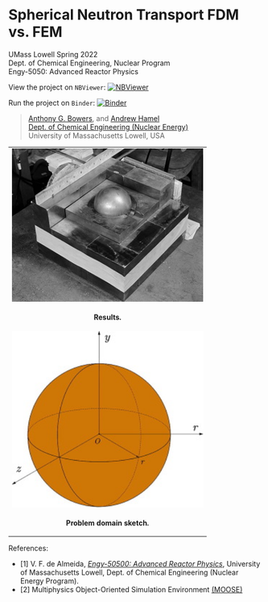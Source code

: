 # Spherical Neutron Transport FDM  vs. FEM

UMass Lowell Spring 2022 <br>
Dept. of Chemical Engineering, Nuclear Program <br>
Engy-5050: Advanced Reactor Physics

View the project on `NBViewer`: [![NBViewer](https://raw.githubusercontent.com/jupyter/design/master/logos/Badges/nbviewer_badge.svg)](https://nbviewer.jupyter.org/github/dpploy/engy-5310/blob/main/projects/tritium/report.ipynb)

Run the project on `Binder`: [![Binder](https://mybinder.org/badge_logo.svg)](https://mybinder.org/v2/gh/dpploy/engy-5310/HEAD?filepath=projects%2Ftritium%2Freport.ipynb)

 >[Anthony G. Bowers](https://github.com/AnthonyB08), and [Andrew Hamel](https://github.com/anhamel) <br>
 >[Dept. of Chemical Engineering (Nuclear Energy)](xxx) <br>
 >University of Massachusetts Lowell, USA <br>

|  |
|:---:|
| <img width="380" src="pics/Partially-reflected-plutonium-sphere.jpeg" title="Demon Core 1946"> |
| <p style="text-align:center;"><b> Results.</b></p> |
| <img width="380" src="pics/Domain.jpeg" title="Demon Core 1946"> |
| <p style="text-align:center;"><b>Problem domain sketch.</b></p> |
References:

- [1] V. F. de Almeida, [*Engy-50500: Advanced Reactor Physics*](https://github.com/dpploy/engy-5050),  University of Massachusetts Lowell, Dept. of Chemical Engineering (Nuclear Energy Program).
- [2] Multiphysics Object-Oriented Simulation Environment [(MOOSE)](https://mooseframework.org)

